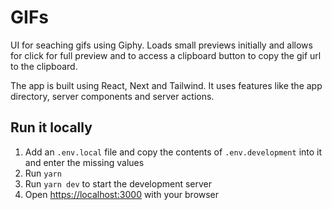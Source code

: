 # GIFs

UI for seaching gifs using Giphy. Loads small previews initially and allows for click for full preview and to access a clipboard button to copy the gif url to the clipboard.

The app is built using React, Next and Tailwind. It uses features like the app directory, server components and server actions.

## Run it locally

1. Add an `.env.local` file and copy the contents of `.env.development` into it and enter the missing values
2. Run `yarn`
3. Run `yarn dev` to start the development server
4. Open [https://localhost:3000](https://localhost:3000) with your browser
